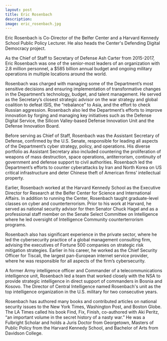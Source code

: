 ```yaml
---
layout: post
title: Eric Rosenbach
description:
image: eric_rosenbach.jpg
---
```

Eric Rosenbach is Co-Director of the Belfer Center and a Harvard Kennedy School Public Policy Lecturer. He also heads the Center's Defending Digital Democracy project.

As the Chief of Staff to Secretary of Defense Ash Carter from 2015-2017, Eric Rosenbach was one of the senior-most leaders of an organization with 2.8 million personnel, a $585 billion annual budget and ongoing military operations in multiple locations around the world.   

Rosenbach was charged with managing some of the Department’s most sensitive decisions and ensuring implementation of transformative changes in the Department’s technology, budget, and talent management.  He served as the Secretary’s closest strategic advisor on the war strategy and global coalition to defeat ISIS, the “rebalance” to Asia, and the effort to check Russian aggression. Rosenbach also led the Department’s efforts to improve innovation by forging and managing key initiatives such as the Defense Digital Service, the Silicon Valley-based Defense Innovation Unit and the Defense Innovation Board.

Before serving as Chief of Staff, Rosenbach was the Assistant Secretary of Defense, confirmed by the U.S. Senate, responsible for leading all aspects of the Department’s cyber strategy, policy, and operations. His diverse portfolio as Assistant Secretary also included countering the proliferation of weapons of mass destruction, space operations, antiterrorism, continuity of government and defense support to civil authorities. Rosenbach led the Department’s efforts to counter cyberattacks by Iran and North Korea on US critical infrastructure and deter Chinese theft of American firms’ intellectual property.

Earlier, Rosenbach worked at the Harvard Kennedy School as the Executive Director for Research at the Belfer Center for Science and International Affairs. In addition to running the Center, Rosenbach taught graduate-level classes on cyber and counterterrorism. Prior to his work at Harvard, he served as national security advisor for then Senator Chuck Hagel and as a professional staff member on the Senate Select Committee on Intelligence where he led oversight of Intelligence Community counterterrorism programs.

Rosenbach also has significant experience in the private sector, where he led the cybersecurity practice of a global management consulting firm, advising the executives of Fortune 500 companies on strategic risk mitigation strategies. Earlier in his career, he worked as the Chief Security Officer for Tiscali, the largest pan-European internet service provider, where he was responsible for all aspects of the firm’s cybersecurity.

A former Army intelligence officer and Commander of a telecommunications intelligence unit, Rosenbach led a team that worked closely with the NSA to provide strategic intelligence in direct support of commanders in Bosnia and Kosovo. The Director of Central Intelligence named Rosenbach's unit as the top intelligence organization in the U.S. military for two consecutive years.

Rosenbach has authored many books and contributed articles on national security issues to the New York Times, Washington Post, and Boston Globe.   The LA Times called his book Find, Fix, Finish, co-authored with Aki Peritz, “an important volume in the secret history of a nasty war.”  He was a Fulbright Scholar and holds a Juris Doctor from Georgetown, Masters of Public Policy from the Harvard Kennedy School, and Bachelor of Arts from Davidson College.
